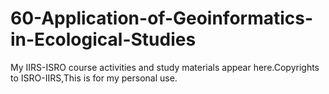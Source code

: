 # 60-Application-of-Geoinformatics-in-Ecological-Studies
My IIRS-ISRO course activities and study materials appear here.Copyrights to ISRO-IIRS,This is for my personal use.
